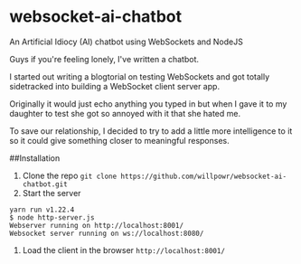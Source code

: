 # websocket-ai-chatbot
An Artificial Idiocy (AI) chatbot using WebSockets and NodeJS

Guys if you're feeling lonely, I've written a chatbot. 

I started out writing a blogtorial on testing WebSockets and got totally sidetracked into building a WebSocket client server app.

Originally it would just echo anything you typed in but when I gave it to my daughter to test she got so annoyed with it that she hated me.

To save our relationship, I decided to try to add a little more intelligence to it so it could give something closer to meaningful responses.

##Installation

1. Clone the repo `git clone https://github.com/willpowr/websocket-ai-chatbot.git`
1. Start the server
```yarn start
yarn run v1.22.4
$ node http-server.js
Webserver running on http://localhost:8001/
Websocket server running on ws://localhost:8080/
```
1. Load the client in the browser `http://localhost:8001/`
